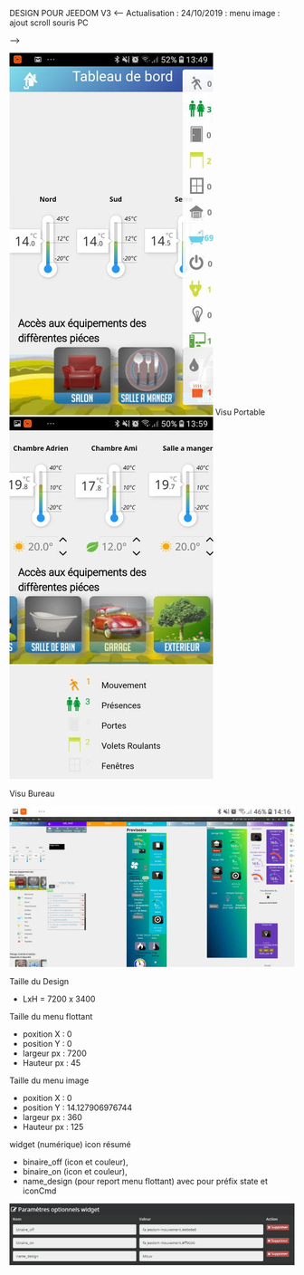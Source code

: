 
DESIGN POUR JEEDOM V3
<-- Actualisation :
24/10/2019 : menu image : ajout scroll souris PC


-->

<img src="Doc/Screenshot_20191020-134959_Chrome.jpg" /> Visu Portable
<img src="Doc/Screenshot_20191020-135921_Chrome.jpg" />

Visu Bureau

<img src="Doc/Screenshot_20191020-141623_Chrome.jpg" />

Taille du Design
* LxH = 7200 x 3400

Taille du menu flottant
* poxition X : 0
* position Y : 0
* largeur px : 7200
* Hauteur px : 45

Taille du menu image
* poxition X : 0
* position Y : 14.127906976744
* largeur px : 360
* Hauteur px : 125

widget (numérique) icon résumé
* binaire_off (icon et couleur), 
* binaire_on (icon et couleur), 
* name_design (pour report menu flottant) avec pour préfix state et iconCmd

<img src="Param_icon_resum.png" />


